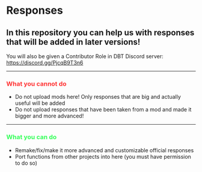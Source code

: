 # Responses

## In this repository you can help us with responses that will be added in later versions!

You will also be given a Contributor Role in DBT Discord server: https://discord.gg/PjcqB9T3n6

---

<h3 style="color: #ff3636">What you cannot do</h3>
<ul>
<li>Do not upload mods here! Only responses that are big and actually useful will be added</li>
<li>
Do not upload responses that have been taken from a mod and made it bigger and more advanced!
</li>
</ul>

---

<h3 style="color: #36ff5a">What you can do</h3>
<ul>
<li>Remake/fix/make it more advanced and customizable official responses</li>
<li>Port functions from other projects into here (you must have permission to do so)</li>
<ul>
